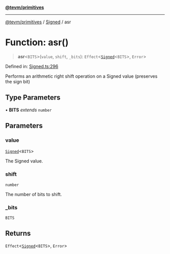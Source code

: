 [**@tevm/primitives**](../../../README.md)

***

[@tevm/primitives](../../../globals.md) / [Signed](../README.md) / asr

# Function: asr()

> **asr**\<`BITS`\>(`value`, `shift`, `_bits`): `Effect`\<[`Signed`](../type-aliases/Signed.md)\<`BITS`\>, `Error`\>

Defined in: [Signed.ts:296](https://github.com/evmts/tevm-monorepo/blob/main/packages/primitives/src/Signed.ts#L296)

Performs an arithmetic right shift operation on a Signed value
(preserves the sign bit)

## Type Parameters

• **BITS** *extends* `number`

## Parameters

### value

[`Signed`](../type-aliases/Signed.md)\<`BITS`\>

The Signed value.

### shift

`number`

The number of bits to shift.

### \_bits

`BITS`

## Returns

`Effect`\<[`Signed`](../type-aliases/Signed.md)\<`BITS`\>, `Error`\>
